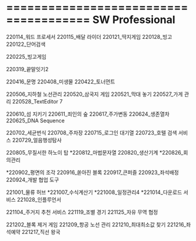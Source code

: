 ======================================
SW Professional
======================================
220114_워드 프로세서
220115_배달 라이더
220121_딱지게임
220128_빙고
220122_단어검색

220225_빙고게임

220319_끝말잇기2

220416_문명
220408_미생물
220422_토너먼트

220506_지하철 노선관리
220520_삼국지 게임
220521_막대 놓기
220527_가게 관리
220528_TextEditor 7

220610_섬 지키기
220611_죄인의 숲
220617_주가변동
220624_생존열차
220625_DNA Sequence

220702_세균번식
220708_주차장
220715_로그인 대기열
220723_호텔 검색 서비스
220729_얼음행성탐사

220805_무질서한 하노이 탑
*220812_마법문자열
220820_생산기계
*220826_회의관리

*220902_평면의 조각
220916_쏟아진 블록
220917_큰퍼즐
220923_좌석배정
220924_개발 협업 도구

221001_물류 허브
*221007_수식계산기
*221008_일정관리4
*221014_다운로드 서비스
221028_인플루언서

221104_주거지 추천 서비스
221119_조별 경기
221125_자유 무역 협정

221202_블록 제거 게임
221209_항공 노선 관리
221210_최대최소값 찾기
221216_좌석예약
221217_직선 왕국































